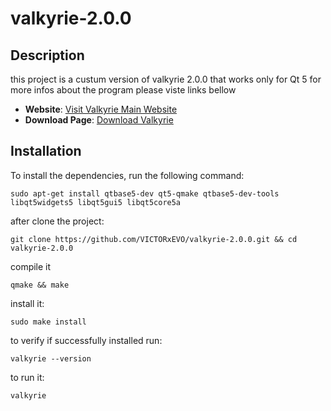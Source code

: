 # valkyrie-2.0.0

## Description
this project is a custum version of valkyrie 2.0.0 that works only for Qt 5
for more infos about the program please viste links bellow
- **Website**: [Visit Valkyrie Main Website](https://valgrind.org/downloads/guis.html)
- **Download Page**: [Download Valkyrie](https://sourceware.org/pub/valgrind)

## Installation
To install the dependencies, run the following command:

`sudo apt-get install qtbase5-dev qt5-qmake qtbase5-dev-tools libqt5widgets5 libqt5gui5 libqt5core5a`

after clone the project:

`git clone https://github.com/VICTORxEVO/valkyrie-2.0.0.git && cd valkyrie-2.0.0`

compile it

`qmake && make`

install it:

`sudo make install`

to verify if successfully installed run:

`valkyrie --version`

to run it:

`valkyrie`
